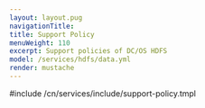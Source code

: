 ```yaml
---
layout: layout.pug
navigationTitle:
title: Support Policy
menuWeight: 110
excerpt: Support policies of DC/OS HDFS
model: /services/hdfs/data.yml
render: mustache
---
```


#include /cn/services/include/support-policy.tmpl
